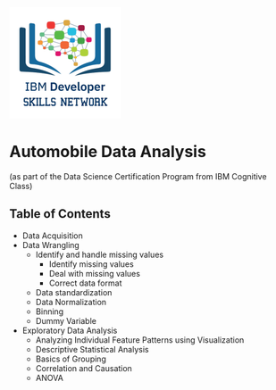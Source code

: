 ![logo Cognitive Class](cc-logo-square.png)

# Automobile Data Analysis
(as part of the Data Science Certification Program from IBM Cognitive Class)

## Table of Contents
<ul>
    <li>Data Acquisition</li>
    <li>Data Wrangling
        <ul>
            <li>Identify and handle missing values
                <ul>
                    <li>Identify missing values</li>
                    <li>Deal with missing values</li>
                    <li>Correct data format</li>
                </ul>
            </li>
        <li>Data standardization</li>
        <li>Data Normalization</li>
        <li>Binning</li>
        <li>Dummy Variable</li>
        </ul>
    </li>
    <li>Exploratory Data Analysis
        <ul>
            <li>Analyzing Individual Feature Patterns using Visualization</li>
            <li>Descriptive Statistical Analysis</li>
            <li>Basics of Grouping</li>
            <li>Correlation and Causation</li>
            <li>ANOVA</li>
        </ul>
</ul>
</div>

